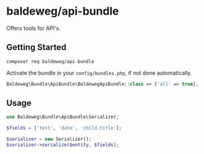 # baldeweg/api-bundle

Offers tools for API's.

## Getting Started

```shell
composer req baldeweg/api-bundle
```

Activate the bundle in your `config/bundles.php`, if not done automatically.

```php
Baldeweg\Bundle\ApiBundle\BaldewegApiBundle::class => ['all' => true],
```

## Usage

```php
use Baldeweg\Bundle\ApiBundle\Serializer;

$fields = ['test', 'date', 'child.title'];

$serializer = new Serializer();
$serializer->serialize($entity, $fields);
```
